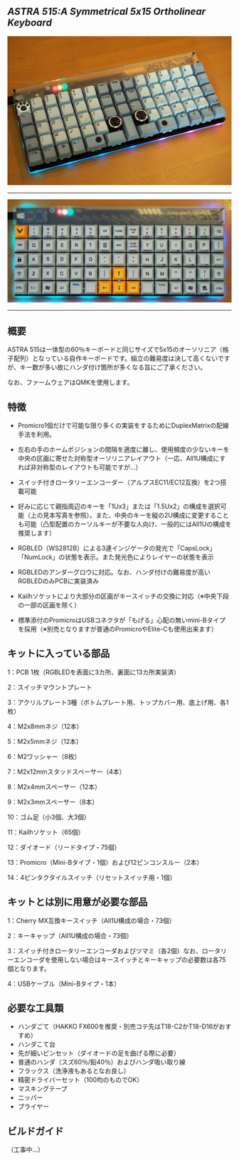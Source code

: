 ## *ASTRA 515:A Symmetrical 5x15 Ortholinear Keyboard*

<img src="https://raw.githubusercontent.com/Lekipon/ASTRA515/master/doc/img/astra515_01.JPG" alt="Astra515_1" style="zoom:50%;" />

------

![](https://raw.githubusercontent.com/Lekipon/ASTRA515/master/doc/img/astra515_02.JPG)

------

## **概要**

ASTRA 515は一体型の60％キーボードと同じサイズで5x15のオーソリニア（格子配列）となっている自作キーボードです。組立の難易度は決して高くないですが、キー数が多い故にハンダ付け箇所が多くなる旨にご了承ください。

なお、ファームウェアはQMKを使用します。



## 特徴

- Promicro1個だけで可能な限り多くの実装をするためにDuplexMatrixの配線手法を利用。

- 左右の手のホームポジションの間隔を適度に離し、使用頻度の少ないキーを中央の区画に寄せた対称型オーソリニアレイアウト（一応、All1U構成にすれば非対称型のレイアウトも可能ですが...）

- スイッチ付きロータリーエンコーダー（アルプスEC11/EC12互換）を2つ搭載可能
- 好みに応じて親指周辺のキーを「1Ux3」または「1.5Ux2」の構成を選択可能（上の見本写真を参照）。また、中央のキーを縦の2U構成に変更することも可能（凸型配置のカーソルキーが不要な人向け、一般的にはAll1Uの構成を推奨します）

- RGBLED（WS2812B）による3連インジゲータの発光で「CapsLock」「NumLock」の状態を表示。また発光色によりレイヤーの状態を表示

- RGBLEDのアンダーグロウに対応。なお、ハンダ付けの難易度が高いRGBLEDのみPCBに実装済み

- Kailhソケットにより大部分の区画がキースイッチの交換に対応（※中央下段の一部の区画を除く）
- 標準添付のPromicroはUSBコネクタが「もげる」心配の無いmini-Bタイプを採用（※別売となりますが普通のPromicroやElite-Cも使用出来ます）



## キットに入っている部品

1：PCB 1枚（RGBLEDを表面に3カ所、裏面に13カ所実装済）

2：スイッチマウントプレート

3：アクリルプレート3種（ボトムプレート用、トップカバー用、底上げ用、各1枚）

4：M2x8mmネジ（12本）

5：M2x5mmネジ（12本）

6：M2ワッシャー（8枚）

7：M2x12mmスタッドスペーサー（4本）

8：M2x4mmスペーサー（12本）

9：M2x3mmスペーサー（8本）

10：ゴム足（小3個、大3個）

11：Kailhソケット（65個）

12：ダイオード（リードタイプ・75個）

13：Promicro（Mini-Bタイプ・1個）および12ピンコンスルー（2本）

14：4ピンタクタイルスイッチ（リセットスイッチ用・1個）



## キットとは別に用意が必要な部品

1：Cherry MX互換キースイッチ（All1U構成の場合・73個）

2：キーキャップ（All1U構成の場合・73個）

3：スイッチ付きロータリーエンコーダおよびツマミ（各2個）なお、ロータリーエンコーダを使用しない場合はキースイッチとキーキャップの必要数は各75個となります。

4：USBケーブル（Mini-Bタイプ・1本）



## 必要な工具類

- ハンダごて（HAKKO FX600を推奨・別売コテ先はT18-C2かT18-D16がおすすめ）
- ハンダこて台
- 先が細いピンセット（ダイオードの足を曲げる際に必要）
- 普通のハンダ（スズ60％/鉛40％）およびハンダ吸い取り線
- フラックス（洗浄液もあるとなお良し）
- 精密ドライバーセット（100均のものでOK）
- マスキングテープ
- ニッパー
- プライヤー



## ビルドガイド

（工事中...）